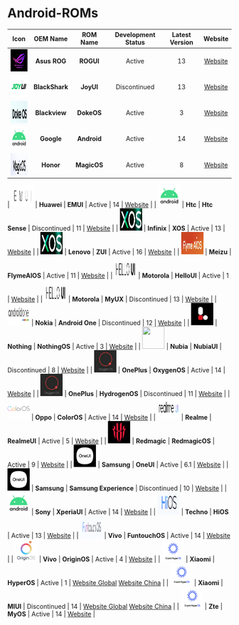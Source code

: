 # Android-ROMs

|                         Icon                         |    OEM Name    |  ROM Name   | Development Status | Latest Version |                          Website                          |
| :--------------------------------------------------: | :------------: | :---------: | :----------------: | :------------: | :-------------------------------------------------------: |
|  <img src="Icons/ROGUI.png" width="50" height="50">  |  **Asus ROG**  |  **ROGUI**  |       Active       |       13       |      [Website](https://www.asus.com/in/content/ui/)       |
|  <img src="Icons/JoyUI.png" width="50" height="50">  | **BlackShark** |  **JoyUI**  |    Discontinued    |       13       |                        [Website]()                        |
| <img src="Icons/DokeOS.png" width="50" height="50">  | **Blackview**  | **DokeOS**  |       Active       |       3        |        [Website](https://promo.blackview.hk/os3/)         |
| <img src="Icons/Android.png" width="50" height="50"> |   **Google**   | **Android** |       Active       |       14       | [Website](https://www.android.com/intl/en_in/android-14/) |
| <img src="Icons/MagicOS.png" width="50" height="50"> |   **Honor**    | **MagicOS** |       Active       |       8        |       [Website](https://www.honor.com/in/magic-os/)       |

| <img src="Icons/EMUI.png" width="50" height="50"> | **Huawei** | **EMUI** | Active | 14 | [Website](https://consumer.huawei.com/en/emui-13/) |
| <img src="Icons/Android.png" width="50" height="50"> | **Htc** | **Htc Sense** | Discontinued | 11 | [Website](https://www.android.com/intl/en_in/android-14/) |
| <img src="Icons/XOS.png" width="50" height="50"> | **Infinix** | **XOS** | Active | 13 | [Website](https://www.infinixmobiles.in/xos/) |
| <img src="Icons/XOS.png" width="50" height="50"> | **Lenovo** | **ZUI** | Active | 16 | [Website](https://m.zui.com/#/) |
| <img src="Icons/FlymeAIOS.png" width="50" height="50"> | **Meizu** | **FlymeAIOS** | Active | 11 | [Website](https://www.flyme.com/aios) |
| <img src="Icons/HelloUI.png" width="50" height="50"> | **Motorola** | **HelloUI** | Active | 1 | [Website](https://www.motorola.in/my-ux/p) |
| <img src="Icons/HelloUI.png" width="50" height="50"> | **Motorola** | **MyUX** | Discontinued | 13 | [Website](https://www.motorola.in/my-ux/p) |
| <img src="Icons/AndroidOne.png" width="50" height="50"> | **Nokia** | **Android One** | Discontinued | 12 | [Website](https://www.android.com/one/) |
| <img src="Icons/NothingOS.png" width="50" height="50"> | **Nothing** | **NothingOS** | Active | 3 | [Website]() |
| <img src="Icons/ZOS.png" width="50" height="50"> | **Nubia** | **NubiaUI** | Discontinued | 8 | [Website]() |
| <img src="Icons/OxygenOS.png" width="50" height="50"> | **OnePlus** | **OxygenOS** | Active | 14 | [Website](https://www.oneplus.in/oxygenos14) |
| <img src="Icons/OxygenOS.png" width="50" height="50"> | **OnePlus** | **HydrogenOS** | Discontinued | 11 | [Website](https://www.oneplus.com/cn/hydrogenos) |
| <img src="Icons/ColorOS.png" width="50" height="50"> | **Oppo** | **ColorOS** | Active | 14 | [Website](https://www.oppo.com/en/coloros14/) |
| <img src="Icons/RealmeUI.png" width="50" height="50"> | **Realme** | **RealmeUI** | Active | 5 | [Website](https://www.realme.com/in/realme-ui-5) |
| <img src="Icons/RedmagicOS.png" width="50" height="50"> | **Redmagic** | **RedmagicOS** | Active | 9 | [Website]() |
| <img src="Icons/OneUI.png" width="50" height="50"> | **Samsung** | **OneUI** | Active | 6.1 | [Website](https://www.samsung.com/in/one-ui/) |
| <img src="Icons/OneUI.png" width="50" height="50"> | **Samsung** | **Samsung Experience** | Discontinued | 10 | [Website](https://www.samsung.com/in/one-ui/) |
| <img src="Icons/Android.png" width="50" height="50"> | **Sony** | **XperiaUI** | Active | 14 | [Website](https://www.android.com/intl/en_in/android-14/) |
| <img src="Icons/HiOS.png" width="50" height="50"> | **Techno** | **HiOS** | Active | 13 | [Website](https://www.tecno-mobile.com/hios-detail/) |
| <img src="Icons/FuntouchOS.png" width="50" height="50"> | **Vivo** | **FuntouchOS** | Active | 14 | [Website](https://www.vivo.com/in/funtouch) |
| <img src="Icons/OriginOS.png" width="50" height="50"> | **Vivo** | **OriginOS** | Active | 4 | [Website](https://www.vivo.com.cn/originos) |
| <img src="Icons/HyperOS.png" width="50" height="50"> | **Xiaomi** | **HyperOS** | Active | 1 | [Website Global](https://www.mi.com/global/hyperos) [Website China](https://hyperos.mi.com/) |
| <img src="Icons/HyperOS.png" width="50" height="50"> | **Xiaomi** | **MIUI** | Discontinued | 14 | [Website Global](https://www.mi.com/global/miui) [Website China](https://home.miui.com/14) |
| <img src="Icons/HyperOS.png" width="50" height="50"> | **Zte** | **MyOS** | Active | 14 | [Website](https://www.ztedevices.com/cn/myos/) |
